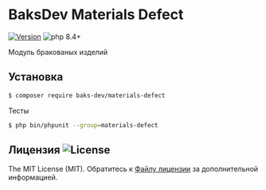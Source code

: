 # BaksDev Materials Defect

[![Version](https://img.shields.io/badge/version-7.2.0-blue)](https://github.com/baks-dev/materials-defect/releases)
![php 8.4+](https://img.shields.io/badge/php-min%208.4-red.svg)

Модуль бракованых изделий

## Установка

``` bash
$ composer require baks-dev/materials-defect
```

Тесты

``` bash
$ php bin/phpunit --group=materials-defect
```

## Лицензия ![License](https://img.shields.io/badge/MIT-green)

The MIT License (MIT). Обратитесь к [Файлу лицензии](LICENSE.md) за дополнительной информацией.
